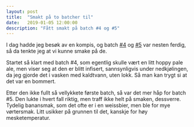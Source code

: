 ```yaml
---
layout: post
title:  "Smakt på to batcher til"
date:   2019-01-05 12:00:00
description: "Fått smakt på batch #4 og #5"
---
```


I dag hadde jeg besøk av en kompis, og batch [#4](batch/04-single-hop-lucky-jack) og [#5](batch/05-en-sjakkmesters-weissbier) var nesten ferdig, så da tenkte jeg at vi kunne smake på de.

Startet så klart med batch #4, som egentlig skulle vært en litt hoppy pale ale, men viser seg at den er blitt infisert, sannsynligvis under nedkjølingen, da jeg gjorde det i vasken med kaldtvann, uten lokk. Så man kan trygt si at det var en bommert.

Etter den ikke fullt så vellykkete første batch, så var det mer håp for batch #5. Den lukte i hvert fall riktig, men traff ikke helt på smaken, dessverre. Tydelig banansmak, som det ofte er i en weissbier, men ble for mye vørtersmak. Litt usikker på grunnen til det, kanskje for høy mesketemperatur.
